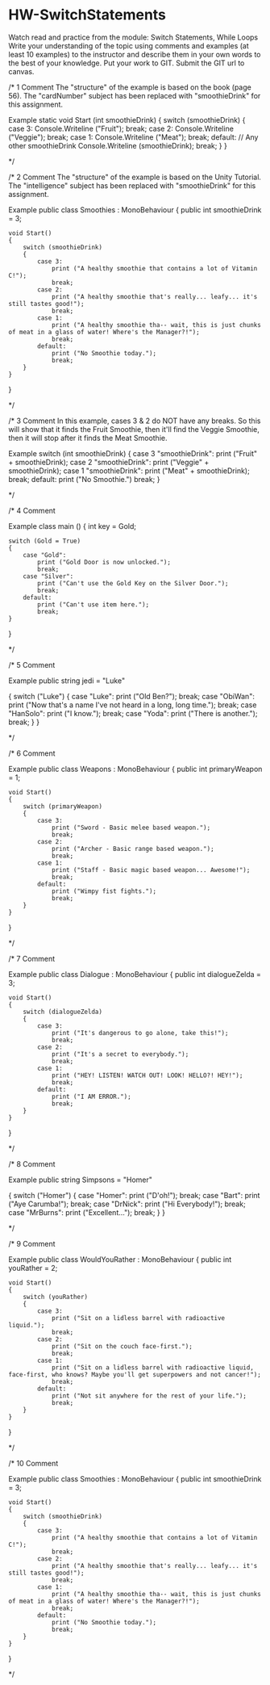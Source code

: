 # HW-SwitchStatements
Watch read and practice from the module: Switch Statements, While Loops  Write your understanding of the topic using comments and examples (at least 10 examples) to the instructor and describe them in your own words to the best of your knowledge. Put your work to GIT. Submit the GIT url to canvas. 

/* 1
Comment
The "structure" of the example is based on the book (page 56). The "cardNumber" subject has been replaced with "smoothieDrink" for this assignment.

Example
static void Start (int smoothieDrink)
{
    switch (smoothieDrink)
    {
        case 3:
            Console.Writeline ("Fruit");
            break;
        case 2:
            Console.Writeline ("Veggie");
            break;
        case 1:
            Console.Writeline ("Meat");
            break;
        default:    // Any other smoothieDrink
            Console.Writeline (smoothieDrink);
            break;
    }
}

*/

/* 2
Comment
The "structure" of the example is based on the Unity Tutorial. The "intelligence" subject has been replaced with "smoothieDrink" for this assignment.

Example
public class Smoothies : MonoBehaviour
{
    public int smoothieDrink = 3;


    void Start()
    {
        switch (smoothieDrink)
        {
            case 3:
                print ("A healthy smoothie that contains a lot of Vitamin C!");
                break;
            case 2:
                print ("A healthy smoothie that's really... leafy... it's still tastes good!");
                break;
            case 1:
                print ("A healthy smoothie tha-- wait, this is just chunks of meat in a glass of water! Where's the Manager?!");
                break;
            default:
                print ("No Smoothie today.");
                break;
        }
    }
}

*/

/* 3
Comment
In this example, cases 3 & 2 do NOT have any breaks. So this will show that it finds the Fruit Smoothie, then it'll find the Veggie Smoothie, then it will stop after it finds the Meat Smoothie.

Example
switch (int smoothieDrink)
{
    case 3 "smoothieDrink":
        print ("Fruit" + smoothieDrink);
    case 2 "smoothieDrink":
        print ("Veggie" + smoothieDrink);
    case 1 "smoothieDrink":
        print ("Meat" + smoothieDrink);
        break;
    default:
        print ("No Smoothie.")
        break;
}

*/

/* 4
Comment


Example
class main ()
{
    int key = Gold;

    switch (Gold = True)
    {
        case "Gold":
            print ("Gold Door is now unlocked.");
            break;
        case "Silver":
            print ("Can't use the Gold Key on the Silver Door.");
            break;
        default:
            print ("Can't use item here.");
            break;
    }
}

*/

/* 5
Comment


Example
public string jedi = "Luke"

{
    switch ("Luke")
    {
        case "Luke":
            print ("Old Ben?");
            break;
        case "ObiWan":
            print ("Now that's a name I've not heard in a long, long time.");
            break;
        case "HanSolo":
            print ("I know.");
            break;
        case "Yoda":
            print ("There is another.");
            break;
    }
}

*/

/* 6
Comment


Example
public class Weapons : MonoBehaviour
{
    public int primaryWeapon = 1;


    void Start()
    {
        switch (primaryWeapon)
        {
            case 3:
                print ("Sword - Basic melee based weapon.");
                break;
            case 2:
                print ("Archer - Basic range based weapon.");
                break;
            case 1:
                print ("Staff - Basic magic based weapon... Awesome!");
                break;
            default:
                print ("Wimpy fist fights.");
                break;
        }
    }
}

*/

/* 7
Comment


Example
public class Dialogue : MonoBehaviour
{
    public int dialogueZelda = 3;


    void Start()
    {
        switch (dialogueZelda)
        {
            case 3:
                print ("It's dangerous to go alone, take this!");
                break;
            case 2:
                print ("It's a secret to everybody.");
                break;
            case 1:
                print ("HEY! LISTEN! WATCH OUT! LOOK! HELLO?! HEY!");
                break;
            default:
                print ("I AM ERROR.");
                break;
        }
    }
}

*/

/* 8
Comment


Example
public string Simpsons = "Homer"

{
    switch ("Homer")
    {
        case "Homer":
            print ("D'oh!");
            break;
        case "Bart":
            print ("Aye Carumba!");
            break;
        case "DrNick":
            print ("Hi Everybody!");
            break;
        case "MrBurns":
            print ("Excellent...");
            break;
    }
}

*/

/* 9
Comment


Example
public class WouldYouRather : MonoBehaviour
{
    public int youRather = 2;


    void Start()
    {
        switch (youRather)
        {
            case 3:
                print ("Sit on a lidless barrel with radioactive liquid.");
                break;
            case 2:
                print ("Sit on the couch face-first.");
                break;
            case 1:
                print ("Sit on a lidless barrel with radioactive liquid, face-first, who knows? Maybe you'll get superpowers and not cancer!");
                break;
            default:
                print ("Not sit anywhere for the rest of your life.");
                break;
        }
    }
}

*/

/* 10
Comment


Example
public class Smoothies : MonoBehaviour
{
    public int smoothieDrink = 3;


    void Start()
    {
        switch (smoothieDrink)
        {
            case 3:
                print ("A healthy smoothie that contains a lot of Vitamin C!");
                break;
            case 2:
                print ("A healthy smoothie that's really... leafy... it's still tastes good!");
                break;
            case 1:
                print ("A healthy smoothie tha-- wait, this is just chunks of meat in a glass of water! Where's the Manager?!");
                break;
            default:
                print ("No Smoothie today.");
                break;
        }
    }
}

*/